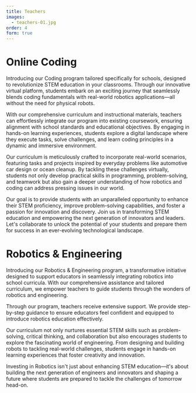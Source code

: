 ```yaml
---
title: Teachers
images:
  - teachers-01.jpg
order: 4
form: true
---
```

# Online Coding

Introducing our  Coding program tailored specifically for schools, designed to revolutionize STEM education in your classrooms. Through our innovative virtual platform, students embark on an exciting journey that seamlessly blends coding fundamentals with real-world robotics applications—all without the need for physical robots.

With our comprehensive curriculum and instructional materials, teachers can effortlessly integrate our program into existing coursework, ensuring alignment with school standards and educational objectives. By engaging in hands-on learning experiences, students explore a digital landscape where they execute tasks, solve challenges, and learn coding principles in a dynamic and immersive environment.

Our curriculum is meticulously crafted to incorporate real-world scenarios, featuring tasks and projects inspired by everyday problems like automotive car design or ocean cleanup. By tackling these challenges virtually, students not only develop practical skills in programming, problem-solving, and teamwork but also gain a deeper understanding of how robotics and coding can address pressing issues in our world.

Our goal is to provide students with an unparalleled opportunity to enhance their STEM proficiency, improve problem-solving capabilities, and foster a passion for innovation and discovery. Join us in transforming STEM education and empowering the next generation of innovators and leaders. Let's collaborate to unlock the potential of your students and prepare them for success in an ever-evolving technological landscape.

# Robotics & Engineering 

Introducing our Robotics & Engineering program, a transformative initiative designed to support educators in seamlessly integrating robotics into school curricula. With our comprehensive assistance and tailored curriculum, we empower teachers to guide students through the wonders of robotics and engineering.

Through our program, teachers receive extensive support. We provide step-by-step guidance to ensure educators feel confident and equipped to introduce robotics education effectively.

Our curriculum not only nurtures essential STEM skills such as problem-solving, critical thinking, and collaboration but also encourages students to explore the fascinating world of engineering. From designing and building robots to tackling real-world challenges, students engage in hands-on learning experiences that foster creativity and innovation.

Investing in Robotics isn't just about enhancing STEM education—it's about building the next generation of engineers and innovators and shaping a future where students are prepared to tackle the challenges of tomorrow head-on.
